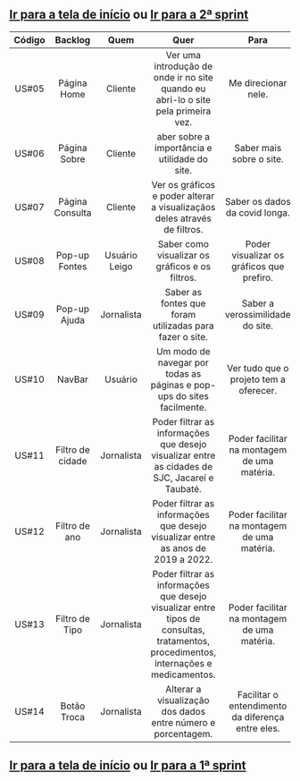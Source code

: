 
## [Ir para a tela de início](./../../../README.md) ou [Ir para a 2ª sprint](./README_sprint.md)

| Código |      Backlog     |     Quem      |                                                                 Quer                                                                 |                       Para                        |
| :----: | :--------------: | :-----------: | :----------------------------------------------------------------------------------------------------------------------------------: | :-----------------------------------------------: |
| US#05  | Página Home      | Cliente       | Ver uma introdução de onde ir no site quando eu abri-lo o site pela primeira vez.                                                    | Me direcionar nele.                               |
| US#06  | Página Sobre     | Cliente       | aber sobre a importância e utilidade do site.                                                                                        | Saber mais sobre o site.                          |
| US#07  | Página Consulta  | Cliente       | Ver os gráficos e poder alterar a visualizaçãos deles através de filtros.                                                            | Saber os dados da covid longa.                    |
| US#08  | Pop-up Fontes    | Usuário Leigo | Saber como visualizar os gráficos e os filtros.                                                                                      | Poder visualizar os gráficos que prefiro.         |
| US#09  | Pop-up Ajuda     | Jornalista    | Saber as fontes que foram utilizadas para fazer o site.                                                                              | Saber a verossimilidade do site.                  |
| US#10  | NavBar           | Usuário       | Um modo de navegar por todas as páginas e pop-ups do sites facilmente.                                                               | Ver tudo que o projeto tem a oferecer.            |
| US#11  | Filtro de cidade | Jornalista    | Poder filtrar as informações que desejo visualizar entre as cidades de SJC, Jacareí e Taubaté.                                       | Poder facilitar na montagem de uma matéria.       |
| US#12  | Filtro de ano    | Jornalista    | Poder filtrar as informações que desejo visualizar entre as anos de 2019 a 2022.                                                     | Poder facilitar na montagem de uma matéria.       |
| US#13  | Filtro de Tipo   | Jornalista    | Poder filtrar as informações que desejo visualizar entre tipos de consultas, tratamentos, procedimentos, internações e medicamentos. | Poder facilitar na montagem de uma matéria.       |
| US#14  | Botão Troca      | Jornalista    | Alterar a visualização dos dados entre número e porcentagem.                                                                         | Facilitar o entendimento da diferença entre eles. |

## [Ir para a tela de início](./../../../README.md) ou [Ir para a 1ª sprint](./README_sprint1.md)